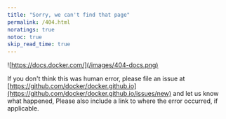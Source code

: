 ```yaml
---
title: "Sorry, we can't find that page"
permalink: /404.html
noratings: true
notoc: true
skip_read_time: true
---
```


![https://docs.docker.com/](/images/404-docs.png)

If you don't think this was human error, please file an issue at [https://github.com/docker/docker.github.io](https://github.com/docker/docker.github.io/issues/new) and let us know what happened, Please also include a link to where the error occurred, if applicable.
